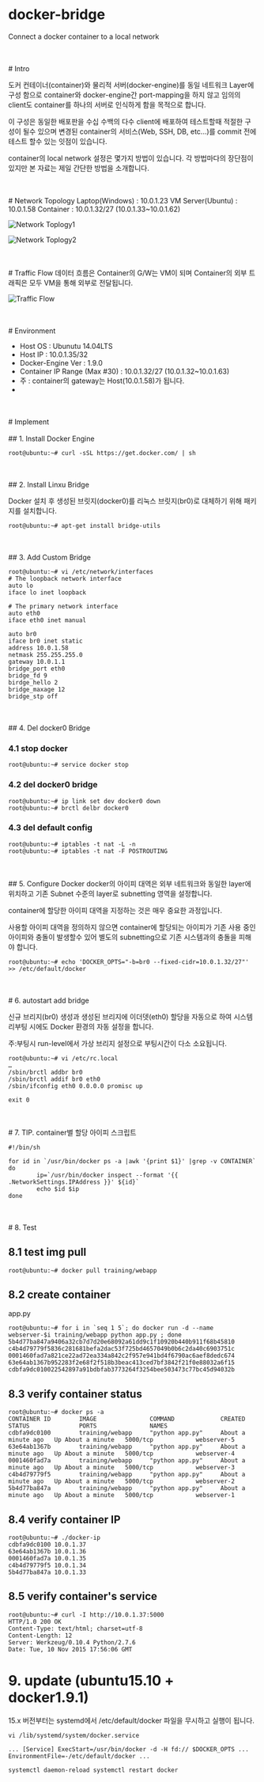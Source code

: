 # docker-bridge
Connect a docker container to a local network

<br>
<br>
# Intro

도커 컨테이너(container)와 물리적 서버(docker-engine)를 동일 네트워크 Layer에 구성 함으로 
container와 docker-engine간 port-mapping을 하지 않고 
임의의 client도 container를 하나의 서버로 인식하게 함을 목적으로 합니다.

이 구성은 동일한 배포판을 수십 수백의 다수 client에 배포하여 테스트할때 적절한 구성이 될수 있으며 
변경된 container의 서비스(Web, SSH, DB, etc...)를 commit 전에 테스트 할수 있는 잇점이 있습니다.

container의 local network 설정은 몇가지 방법이 있습니다.
각 방법마다의 장단점이 있지만 본 자료는 제일 간단한 방법을 소개합니다.

<br>
<br>
# Network Topology
Laptop(Windows) : 10.0.1.23
VM Server(Ubuntu) : 10.0.1.58
Container : 10.0.1.32/27 (10.0.1.33~10.0.1.62)

![Network Toplogy1](Topology01.jpg)


![Network Toplogy2](Topology02.jpg)

<br>
<br>
# Traffic Flow
데이터 흐름은 Container의 G/W는 VM이 되며 Container의 외부 트래픽은 모두 VM을 통해 외부로 전달됩니다.

![Traffic Flow](TrafficeFlow.jpg)

<br>
<br>
# Environment

* Host OS : Ubunutu 14.04LTS
* Host IP : 10.0.1.35/32
* Docker-Engine Ver : 1.9.0
* Container IP Range (Max #30) : 10.0.1.32/27 (10.0.1.32~10.0.1.63)
* 주 : container의 gateway는 Host(10.0.1.58)가 됩니다.
* 


<br>
<br>
# Implement 
<br>
<br>
## 1. Install Docker Engine

```
root@ubuntu:~# curl -sSL https://get.docker.com/ | sh
```

<br>
<br>
## 2. Install Linxu Bridge

Docker 설치 후 생성된 브릿지(docker0)를 리눅스 브릿지(br0)로 대체하기 위해 패키지를 설치합니다. 

```
root@ubuntu:~# apt-get install bridge-utils
```

<br>
<br>
## 3. Add Custom Bridge

```
root@ubuntu:~# vi /etc/network/interfaces
# The loopback network interface
auto lo
iface lo inet loopback

# The primary network interface
auto eth0
iface eth0 inet manual

auto br0
iface br0 inet static
address 10.0.1.58
netmask 255.255.255.0
gateway 10.0.1.1
bridge_port eth0
bridge_fd 9
birdge_hello 2
bridge_maxage 12
bridge_stp off
```

<br>
<br>
## 4. Del docker0 Bridge

### 4.1 stop docker
```
root@ubuntu:~# service docker stop
```

### 4.2 del docker0 bridge 
```
root@ubuntu:~# ip link set dev docker0 down
root@ubuntu:~# brctl delbr docker0
```

### 4.3 del default config
```
root@ubuntu:~# iptables -t nat -L -n
root@ubuntu:~# iptables -t nat -F POSTROUTING
```

<br>
<br>
## 5. Configure Docker
docker의 아이피 대역은 외부 네트워크와 동일한 layer에 위치하고 기존 Subnet 수준의 layer로 subnetting 영역을 설정합니다.

container에 할당한 아이피 대역을 지정하는 것은 매우 중요한 과정입니다.

사용할 아이피 대역을 정의하지 않으면 container에 할당되는  아이피가 기존 사용 중인 아이피와 충돌이 발생할수 있어 별도의 subnetting으로 기존 시스템과의 충돌을 피해야 합니다.

```
root@ubuntu:~# echo 'DOCKER_OPTS="-b=br0 --fixed-cidr=10.0.1.32/27"' >> /etc/default/docker
```

<br>
<br>
# 6. autostart add bridge

신규 브리지(br0) 생성과 생성된 브리지에 이더뎃(eth0) 할당을 자동으로 하여
시스템 리부팅 시에도 Docker 환경의 자동 설정을 합니다.

주:부팅시 run-level에서 가상 브리지 설정으로 부팅시간이 다소 소요됩니다.
 
```
root@ubuntu:~# vi /etc/rc.local
…
/sbin/brctl addbr br0
/sbin/brctl addif br0 eth0
/sbin/ifconfig eth0 0.0.0.0 promisc up

exit 0

```

<br>
<br>
# 7. TIP.
container별 할당 아이피 스크립트

```
#!/bin/sh

for id in `/usr/bin/docker ps -a |awk '{print $1}' |grep -v CONTAINER`
do
        ip=`/usr/bin/docker inspect --format '{{ .NetworkSettings.IPAddress }}' ${id}`
        echo $id $ip
done
```

<br>
<br>
# 8. Test

## 8.1 test img pull
```
root@ubuntu:~# docker pull training/webapp
```

## 8.2 create container
app.py
```
root@ubuntu:~# for i in `seq 1 5`; do docker run -d --name webserver-$i training/webapp python app.py ; done
5b4d77ba847a9406a32cb7d7d20e68092a61dd9c1f10920b440b911f68b45810
c4b4d79779f5836c281681befa2dac53f725bd4657049b0b6c2da40c6903751c
0001460fad7a821ce22ad72ea334a842c2f957e941bd4f6790ac6aef8dedc674
63e64ab1367b952283f2e68f2f518b3beac413ced7bf3842f21f0e88032a6f15
cdbfa9dc010022542897a91bdbfab3773264f3254bee503473c77bc45d94032b
```


## 8.3 verify container status
```
root@ubuntu:~# docker ps -a
CONTAINER ID        IMAGE               COMMAND             CREATED              STATUS              PORTS               NAMES
cdbfa9dc0100        training/webapp     "python app.py"     About a minute ago   Up About a minute   5000/tcp            webserver-5
63e64ab1367b        training/webapp     "python app.py"     About a minute ago   Up About a minute   5000/tcp            webserver-4
0001460fad7a        training/webapp     "python app.py"     About a minute ago   Up About a minute   5000/tcp            webserver-3
c4b4d79779f5        training/webapp     "python app.py"     About a minute ago   Up About a minute   5000/tcp            webserver-2
5b4d77ba847a        training/webapp     "python app.py"     About a minute ago   Up About a minute   5000/tcp            webserver-1
```


## 8.4 verify container IP
```
root@ubuntu:~# ./docker-ip 
cdbfa9dc0100 10.0.1.37
63e64ab1367b 10.0.1.36
0001460fad7a 10.0.1.35
c4b4d79779f5 10.0.1.34
5b4d77ba847a 10.0.1.33
```


## 8.5 verify container's service
```
root@ubuntu:~# curl -I http://10.0.1.37:5000
HTTP/1.0 200 OK
Content-Type: text/html; charset=utf-8
Content-Length: 12
Server: Werkzeug/0.10.4 Python/2.7.6
Date: Tue, 10 Nov 2015 17:56:06 GMT

```



# 9. update (ubuntu15.10 + docker1.9.1)

15.x 버전부터는 systemd에서 /etc/default/docker 파일을 무시하고 실행이 됩니다.

``
vi /lib/systemd/system/docker.service
``

``
...
[Service]
ExecStart=/usr/bin/docker -d -H fd:// $DOCKER_OPTS
...
EnvironmentFile=-/etc/default/docker
...
``

``
systemctl daemon-reload
systemctl restart docker
``
